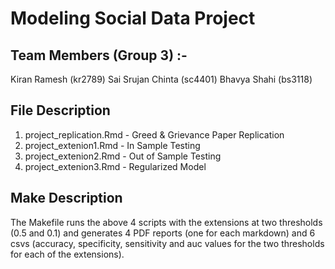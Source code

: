 # Modeling Social Data Project

## Team Members (Group 3) :-
Kiran Ramesh (kr2789)
Sai Srujan Chinta (sc4401)
Bhavya Shahi (bs3118)

## File Description
1. project_replication.Rmd - Greed & Grievance Paper Replication
2. project_extenion1.Rmd - In Sample Testing
3. project_extenion2.Rmd - Out of Sample Testing
4. project_extenion3.Rmd - Regularized Model

## Make Description
The Makefile runs the above 4 scripts with the extensions at two thresholds (0.5 and 0.1) and generates 4 PDF reports (one for each markdown) and 6 csvs (accuracy, specificity, sensitivity and auc values for the two thresholds for each of the extensions).


